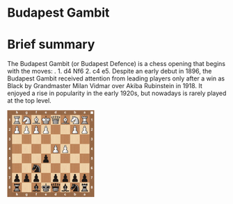 
Budapest Gambit
===============

# Brief summary


The Budapest Gambit (or Budapest Defence) is a chess opening that begins with the moves: . 1. d4 Nf6 2. c4 e5. Despite an early debut in 1896, the Budapest Gambit received attention from leading players only after a win as Black by Grandmaster Milan Vidmar over Akiba Rubinstein in 1918. It enjoyed a rise in popularity in the early 1920s, but nowadays is rarely played at the top level.

<img src="../img/Budapest Gambit.jpg" width="200"/>